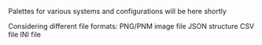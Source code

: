 
  Palettes for various systems and configurations will be here shortly

Considering different file formats:
PNG/PNM image file
JSON structure
CSV file
INI file

